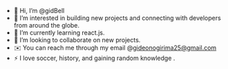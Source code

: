 - 👋 Hi, I’m @gidBell
- 👀 I’m interested in building new projects and connecting with developers from around the globe. 
- 🌱 I’m currently learning react.js.
- 💞️ I’m looking to collaborate on new projects.
- ✉️ You can reach me through my email @gideonogirima25@gmail.com
- ⚡ I love soccer, history, and gaining random knowledge .

<!---
gidBell/gidBell is a ✨ special ✨ repository because its `README.md` (this file) appears on your GitHub profile.
You can click the Preview link to take a look at your changes.
--->
